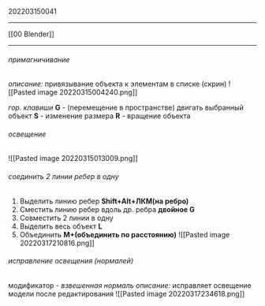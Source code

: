 202203150041
***
[[00 Blender]]
***
###### примагничивание
*описание:*
привязывание объекта к элементам в списке (скрин) 
![[Pasted image 20220315004240.png]]

*гор. клавиши*
**G** - (перемещение в пространстве) 
двигать выбранный объект
**S** - изменение размера
**R** - вращение объекта
###### освещение
![[Pasted image 20220315013009.png]]
###### соединить 2 линии ребер в одну
1. Выделить линию ребер **Shift+Alt+ЛКМ(на ребро)**
2. Сместить линию ребер вдоль др. ребра **двойное G**
3. Совместить 2 линии в одну
4. Выделить весь объект **L**
5. Объединить **M+(объединить по расстоянию)**
![[Pasted image 20220317210816.png]]
###### исправление освещения (нормалей)
модификатор - *взвешенная нормаль*
*описание:*
исправляет освещение модели после редактирования
![[Pasted image 20220317234618.png]]